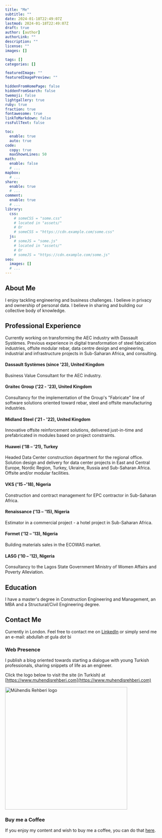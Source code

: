 ```yaml
---
title: "Me"
subtitle: ""
date: 2024-01-18T22:49:07Z
lastmod: 2024-01-18T22:49:07Z
draft: true
author: [author]
authorLink: ""
description: ""
license: ""
images: []

tags: []
categories: []

featuredImage: ""
featuredImagePreview: ""

hiddenFromHomePage: false
hiddenFromSearch: false
twemoji: false
lightgallery: true
ruby: true
fraction: true
fontawesome: true
linkToMarkdown: false
rssFullText: false

toc:
  enable: true
  auto: true
code:
  copy: true
  maxShownLines: 50
math:
  enable: false
  # ...
mapbox:
  # ...
share:
  enable: true
  # ...
comment:
  enable: true
  # ...
library:
  css:
    # someCSS = "some.css"
    # located in "assets/"
    # Or
    # someCSS = "https://cdn.example.com/some.css"
  js:
    # someJS = "some.js"
    # located in "assets/"
    # Or
    # someJS = "https://cdn.example.com/some.js"
seo:
  images: []
  # ...
---
```


<!--more-->
## About Me
I enjoy tackling engineering and business challenges. I believe in privacy and ownership of personal data. I believe in sharing and building our collective body of knowledge.

## Professional Experience
Currently working on transforming the AEC industry with Dassault Systèmes. Previous experience in digital transformation of steel fabrication industries, offsite modular rebar, data centre design and engineering, industrial and infrastructure projects in Sub-Saharan Africa, and consulting.

#### Dassault Systèmes (since '23), United Kingdom
Business Value Consultant for the AEC industry.

#### Graitec Group ('22 - '23), United Kingdom
Consultancy for the implementation of the Group's "Fabricate" line of software solutions oriented toward rebar, steel and offsite manufacturing industries.

#### Midland Steel ('21 - '22), United Kingdom
Innovative offsite reinforcement solutions, delivered just-in-time and prefabricated in modules based on project constraints.

#### Huawei ('18 – '21), Turkey
Headed Data Center construction department for the regional office. Solution design and delivery for data center projects in East and Central Europe, Nordic Region, Turkey, Ukraine, Russia and Sub-Saharan Africa. Offsite and/or modular facilities.

#### VKS ('15 –'18), Nigeria
Construction and contract management for EPC contractor in Sub-Saharan Africa.

#### Renaissance ('13 – '15), Nigeria
Estimator in a commercial project - a hotel project in Sub-Saharan Africa.

#### Formet ('12 – '13), Nigeria
Building materials sales in the ECOWAS market.

#### LASG ('10 – '12), Nigeria
Consultancy to the Lagos State Government Ministry of Women Affairs and Poverty Alleviation.

## Education
I have a master's degree in Construction Engineering and Management, an MBA and a Structural/Civil Engineering degree. 

## Contact Me
Currently in London. Feel free to contact me on [LinkedIn](https://www.linkedin.com/in/abdullahgulabi) or simply send me an e-mail: abdullah *at* gula *dot* bi

### Web Presence
I publish a blog oriented towards starting a dialogue with young Turkish professionals, sharing snippets of life as an engineer.

Click the logo below to visit the site (in Turkish) at [https://www.muhendisrehberi.com](https://www.muhendisrehberi.com)

<p align="left"> <a href="https://www.muhendisrehberi.com">
    <img src="https://abdullah.gula.bi/user/pages/01.home/dikey-11.png" alt="Mühendis Rehberi logo" width="400"/> </a>
</p>

### Buy me a Coffee

If you enjoy my content and wish to buy me a coffee, you can do that [here](https://www.buymeacoffee.com/gulabi).